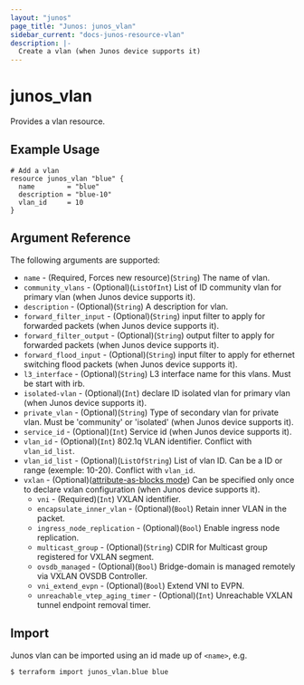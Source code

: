 ```yaml
---
layout: "junos"
page_title: "Junos: junos_vlan"
sidebar_current: "docs-junos-resource-vlan"
description: |-
  Create a vlan (when Junos device supports it)
---
```


# junos_vlan

Provides a vlan resource.

## Example Usage

```hcl
# Add a vlan
resource junos_vlan "blue" {
  name        = "blue"
  description = "blue-10"
  vlan_id     = 10
}
```

## Argument Reference

The following arguments are supported:

* `name` - (Required, Forces new resource)(`String`) The name of vlan.
* `community_vlans` - (Optional)(`ListOfInt`) List of ID community vlan for primary vlan (when Junos device supports it).
* `description` - (Optional)(`String`) A description for vlan.
* `forward_filter_input` - (Optional)(`String`) input filter to apply for forwarded packets (when Junos device supports it).
* `forward_filter_output` - (Optional)(`String`) output filter to apply for forwarded packets (when Junos device supports it).
* `forward_flood_input` - (Optional)(`String`) input filter to apply for ethernet switching flood packets (when Junos device supports it).
* `l3_interface` - (Optional)(`String`) L3 interface name for this vlans. Must be start with irb.
* `isolated-vlan` - (Optional)(`Int`) declare ID isolated vlan for primary vlan (when Junos device supports it).
* `private_vlan` - (Optional)(`String`) Type of secondary vlan for private vlan. Must be 'community' or 'isolated' (when Junos device supports it).
* `service_id` - (Optional)(`Int`) Service id (when Junos device supports it).
* `vlan_id` - (Optional)(`Int`) 802.1q VLAN identifier. Conflict with `vlan_id_list`.
* `vlan_id_list` - (Optional)(`ListOfString`) List of vlan ID. Can be a ID or range (exemple: 10-20). Conflict with `vlan_id`.
* `vxlan` - (Optional)([attribute-as-blocks mode](https://www.terraform.io/docs/configuration/attr-as-blocks.html)) Can be specified only once to declare vxlan configuration (when Junos device supports it).
  * `vni` - (Required)(`Int`) VXLAN identifier.
  * `encapsulate_inner_vlan` - (Optional)(`Bool`) Retain inner VLAN in the packet.
  * `ingress_node_replication` - (Optional)(`Bool`) Enable ingress node replication.
  * `multicast_group` - (Optional)(`String`) CDIR for Multicast group registered for VXLAN segment.
  * `ovsdb_managed` - (Optional)(`Bool`) Bridge-domain is managed remotely via VXLAN OVSDB Controller.
  * `vni_extend_evpn` - (Optional)(`Bool`) Extend VNI to EVPN.
  * `unreachable_vtep_aging_timer` - (Optional)(`Int`) Unreachable VXLAN tunnel endpoint removal timer.



## Import

Junos vlan can be imported using an id made up of `<name>`, e.g.

```
$ terraform import junos_vlan.blue blue
```
